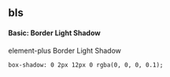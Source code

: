 ## bls
#### Basic: Border Light Shadow
element-plus Border Light Shadow
```
box-shadow: 0 2px 12px 0 rgba(0, 0, 0, 0.1);
```
